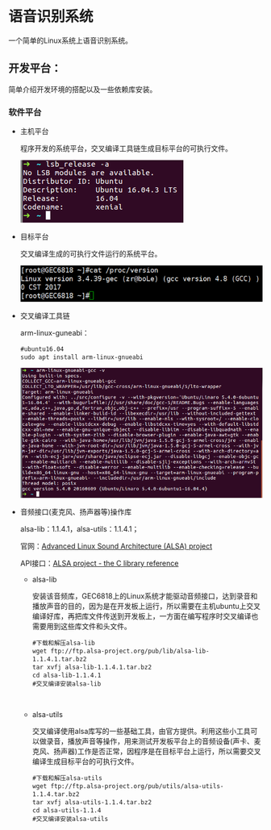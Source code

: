 # 语音识别系统

一个简单的Linux系统上语音识别系统。

## 开发平台：

简单介绍开发环境的搭配以及一些依赖库安装。

### 软件平台

* 主机平台

  程序开发的系统平台，交叉编译工具链生成目标平台的可执行文件。

  ![ubuntu_16.04](./image/ubuntu_version.png) 

* 目标平台

  交叉编译生成的可执行文件运行的系统平台。

  ![gec6818_linux_version](./image/gec6818_linux_version.png) 

* 交叉编译工具链

  arm-linux-guneabi：

  ``` shell
  #ubuntu16.04
  sudo apt install arm-linux-gnueabi
  ```

  ![arm-linux-gnueabi-gcc_version](./image/arm-linux-gnueabi-gcc_version.png) 

* 音频接口(麦克风、扬声器等)操作库

  alsa-lib：1.1.4.1，alsa-utils：1.1.4.1；

  官网：[Advanced Linux Sound Architecture (ALSA) project](https://www.alsa-project.org/main/index.php/Main_Page) 

  API接口：[ALSA project - the C library reference](http://www.alsa-project.org/alsa-doc/alsa-lib/) 

  * alsa-lib

    安装该音频库，GEC6818上的Linux系统才能驱动音频接口，达到录音和播放声音的目的，因为是在开发板上运行，所以需要在主机ubuntu上交叉编译好库，再把库文件传送到开发板上，一方面在编写程序时交叉编译也需要用到这些库文件和头文件。

    ```  shell
    #下载和解压alsa-lib
    wget ftp://ftp.alsa-project.org/pub/lib/alsa-lib-1.1.4.1.tar.bz2
    tar xvfj alsa-lib-1.1.4.1.tar.bz2
    cd alsa-lib-1.1.4.1
    #交叉编译安装alsa-lib
    ```

    ​


  * alsa-utils

    交叉编译使用alsa库写的一些基础工具，由官方提供。利用这些小工具可以做录音，播放声音等操作，用来测试开发板平台上的音频设备(声卡、麦克风、扬声器)工作是否正常，因程序是在目标平台上运行，所以需要交叉编译生成目标平台的可执行文件。

    ``` shell
    #下载和解压alsa-utils
    wget ftp://ftp.alsa-project.org/pub/utils/alsa-utils-1.1.4.tar.bz2
    tar xvfj alsa-utils-1.1.4.tar.bz2
    cd alsa-utils-1.1.4
    #交叉编译安装alsa-utils
    ```

    ​
